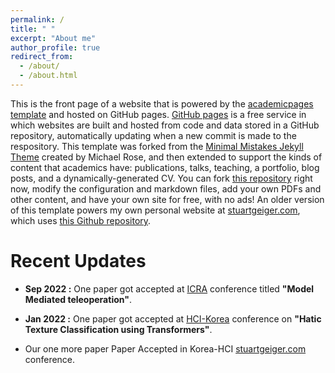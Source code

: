 ```yaml
---
permalink: /
title: " "
excerpt: "About me"
author_profile: true
redirect_from: 
  - /about/
  - /about.html
---
```


This is the front page of a website that is powered by the [academicpages template](https://github.com/academicpages/academicpages.github.io) and hosted on GitHub pages. [GitHub pages](https://pages.github.com) is a free service in which websites are built and hosted from code and data stored in a GitHub repository, automatically updating when a new commit is made to the respository. This template was forked from the [Minimal Mistakes Jekyll Theme](https://mmistakes.github.io/minimal-mistakes/) created by Michael Rose, and then extended to support the kinds of content that academics have: publications, talks, teaching, a portfolio, blog posts, and a dynamically-generated CV. You can fork [this repository](https://github.com/academicpages/academicpages.github.io) right now, modify the configuration and markdown files, add your own PDFs and other content, and have your own site for free, with no ads! An older version of this template powers my own personal website at [stuartgeiger.com](http://stuartgeiger.com), which uses [this Github repository](https://github.com/staeiou/staeiou.github.io).

Recent Updates
======

- **Sep 2022  :**  One paper got accepted at [ICRA](https://www.icra2023.org/) conference titled **"Model Mediated teleoperation"**.

- **Jan 2022  :**  One paper got accepted at [HCI-Korea](https://hcikorea.org/) conference on **"Hatic Texture Classification using Transformers"**.

- Our one more paper Paper Accepted in Korea-HCI [stuartgeiger.com](http://stuartgeiger.com) conference.





